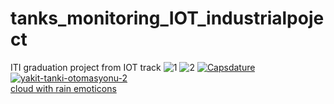 # tanks_monitoring_IOT_industrialpoject
ITI graduation project from IOT track 
![1](https://ibb.co/CW6m1xH)
![2](https://ibb.co/4ZLMf3D)
<a href="https://imgbb.com/"><img src="https://i.ibb.co/mS0bDQc/Capsdature.png" alt="Capsdature" border="0"></a>
<a href="https://imgbb.com/"><img src="https://i.ibb.co/XZPp4Md/yakit-tanki-otomasyonu-2.jpg" alt="yakit-tanki-otomasyonu-2" border="0"></a><br /><a target='_blank' href='https://emoticoncentral.com/category/cloud-with-rain'>cloud with rain emoticons</a><br />
